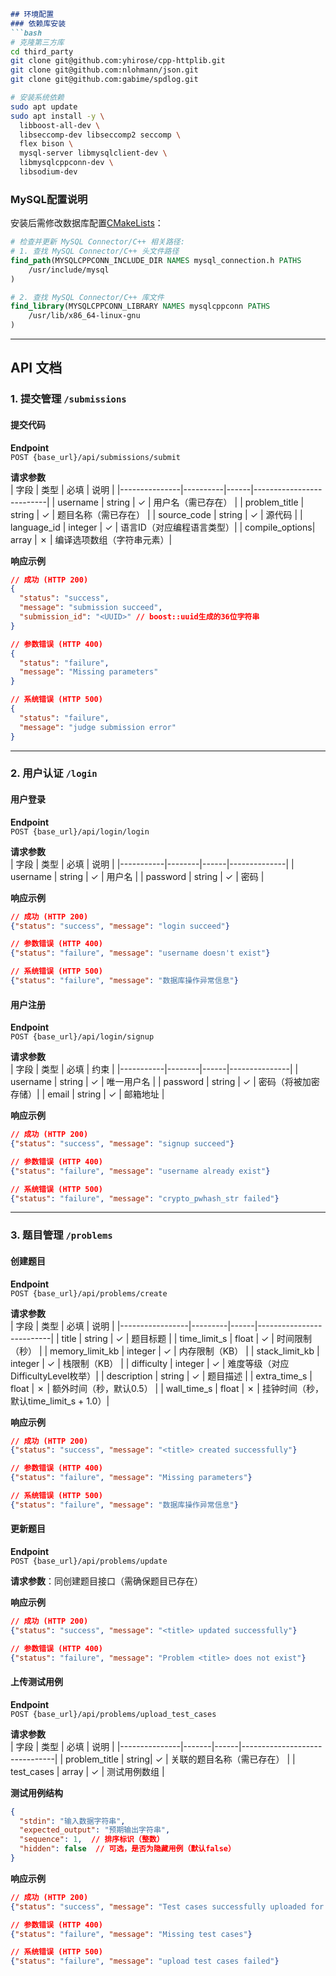 ```markdown
## 环境配置
### 依赖库安装
```bash
# 克隆第三方库
cd third_party
git clone git@github.com:yhirose/cpp-httplib.git
git clone git@github.com:nlohmann/json.git
git clone git@github.com:gabime/spdlog.git

# 安装系统依赖
sudo apt update
sudo apt install -y \
  libboost-all-dev \
  libseccomp-dev libseccomp2 seccomp \
  flex bison \
  mysql-server libmysqlclient-dev \
  libmysqlcppconn-dev \
  libsodium-dev
```

### MySQL配置说明
 安装后需修改数据库配置[CMakeLists](./database/CMakeLists.txt)：
```cmake
# 检查并更新 MySQL Connector/C++ 相关路径:
# 1. 查找 MySQL Connector/C++ 头文件路径
find_path(MYSQLCPPCONN_INCLUDE_DIR NAMES mysql_connection.h PATHS
    /usr/include/mysql
)

# 2. 查找 MySQL Connector/C++ 库文件
find_library(MYSQLCPPCONN_LIBRARY NAMES mysqlcppconn PATHS
    /usr/lib/x86_64-linux-gnu
)
```

---

## API 文档
### 1. 提交管理 `/submissions`
#### 提交代码
**Endpoint**  
`POST {base_url}/api/submissions/submit`

**请求参数**  
| 字段          | 类型     | 必填 | 说明                     |
|---------------|----------|------|--------------------------|
| username     | string   | ✓    | 用户名（需已存在）       |
| problem_title | string   | ✓    | 题目名称（需已存在）     |
| source_code   | string   | ✓    | 源代码                   |
| language_id   | integer  | ✓    | 语言ID（对应编程语言类型）|
| compile_options| array    | ✗    | 编译选项数组（字符串元素）|

**响应示例**  
```json
// 成功 (HTTP 200)
{
  "status": "success",
  "message": "submission succeed",
  "submission_id": "<UUID>" // boost::uuid生成的36位字符串
}

// 参数错误 (HTTP 400)
{
  "status": "failure",
  "message": "Missing parameters"
}

// 系统错误 (HTTP 500)
{
  "status": "failure",
  "message": "judge submission error"
}
```

---

### 2. 用户认证 `/login`
#### 用户登录
**Endpoint**  
`POST {base_url}/api/login/login`

**请求参数**  
| 字段      | 类型   | 必填 | 说明         |
|-----------|--------|------|--------------|
| username | string | ✓    | 用户名       |
| password  | string | ✓    | 密码         |

**响应示例**  
```json
// 成功 (HTTP 200)
{"status": "success", "message": "login succeed"}

// 参数错误 (HTTP 400)
{"status": "failure", "message": "username doesn't exist"}

// 系统错误 (HTTP 500)
{"status": "failure", "message": "数据库操作异常信息"}
```

#### 用户注册
**Endpoint**  
`POST {base_url}/api/login/signup`

**请求参数**  
| 字段      | 类型   | 必填 | 约束          |
|-----------|--------|------|---------------|
| username | string | ✓    | 唯一用户名    |
| password  | string | ✓    | 密码（将被加密存储）|
| email     | string | ✓    | 邮箱地址      |

**响应示例**  
```json
// 成功 (HTTP 200)
{"status": "success", "message": "signup succeed"}

// 参数错误 (HTTP 400)
{"status": "failure", "message": "username already exist"}

// 系统错误 (HTTP 500)
{"status": "failure", "message": "crypto_pwhash_str failed"}
```

---

### 3. 题目管理 `/problems`
#### 创建题目
**Endpoint**  
`POST {base_url}/api/problems/create`

**请求参数**  
| 字段            | 类型    | 必填 | 说明                     |
|-----------------|---------|------|--------------------------|
| title           | string  | ✓    | 题目标题                 |
| time_limit_s    | float   | ✓    | 时间限制（秒）           |
| memory_limit_kb | integer | ✓    | 内存限制（KB）           |
| stack_limit_kb  | integer | ✓    | 栈限制（KB）             |
| difficulty      | integer | ✓    | 难度等级（对应DifficultyLevel枚举）|
| description     | string  | ✓    | 题目描述                 |
| extra_time_s    | float   | ✗    | 额外时间（秒，默认0.5）  |
| wall_time_s     | float   | ✗    | 挂钟时间（秒，默认time_limit_s + 1.0）|

**响应示例**  
```json
// 成功 (HTTP 200)
{"status": "success", "message": "<title> created successfully"}

// 参数错误 (HTTP 400)
{"status": "failure", "message": "Missing parameters"}

// 系统错误 (HTTP 500)
{"status": "failure", "message": "数据库操作异常信息"}
```

#### 更新题目
**Endpoint**  
`POST {base_url}/api/problems/update`  

**请求参数**：同创建题目接口（需确保题目已存在）

**响应示例**  
```json
// 成功 (HTTP 200)
{"status": "success", "message": "<title> updated successfully"}

// 参数错误 (HTTP 400)
{"status": "failure", "message": "Problem <title> does not exist"}
```

#### 上传测试用例
**Endpoint**  
`POST {base_url}/api/problems/upload_test_cases`

**请求参数**  
| 字段          | 类型  | 必填 | 说明                          |
|---------------|-------|------|-------------------------------|
| problem_title | string| ✓    | 关联的题目名称（需已存在）    |
| test_cases    | array | ✓    | 测试用例数组                  |

**测试用例结构**  
```json
{
  "stdin": "输入数据字符串",
  "expected_output": "预期输出字符串",
  "sequence": 1,  // 排序标识（整数）
  "hidden": false  // 可选，是否为隐藏用例（默认false）
}
```

**响应示例**  
```json
// 成功 (HTTP 200)
{"status": "success", "message": "Test cases successfully uploaded for <title>"}

// 参数错误 (HTTP 400)
{"status": "failure", "message": "Missing test cases"}

// 系统错误 (HTTP 500)
{"status": "failure", "message": "upload test cases failed"}
```